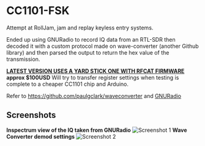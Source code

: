# CC1101-FSK
Attempt at RollJam, jam and replay keyless entry systems.

Ended up using GNURadio to record IQ data from an RTL-SDR then decoded it with a custom protocol made on wave-converter (another Github library) and then parsed the output to return the hex value of the transmission. 

**[LATEST VERSION USES A YARD STICK ONE WITH RFCAT FIRMWARE](https://greatscottgadgets.com/yardstickone/) approx $100USD**
Will try to transfer register settings when testing is complete to a cheaper CC1101 chip and Arduino.

Refer to https://github.com/paulgclark/waveconverter and [GNURadio](http://gnuradio.org/)

## Screenshots
**Inspectrum view of the IQ taken from GNURadio**
![Screenshot 1](https://github.com/trishmapow/CC1101-FSK/blob/master/Inspectrum_CORRECT2MHz_Initial.png "Inspectrum")
**Wave Converter demod settings**
![Screenshot 2](https://github.com/trishmapow/CC1101-FSK/blob/master/WaveConverterBeginningTransmissionDemod.png "Wave Converter")
